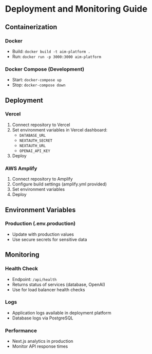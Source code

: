 # Deployment and Monitoring Guide

## Containerization

### Docker

- Build: `docker build -t aim-platform .`
- Run: `docker run -p 3000:3000 aim-platform`

### Docker Compose (Development)

- Start: `docker-compose up`
- Stop: `docker-compose down`

## Deployment

### Vercel

1. Connect repository to Vercel
2. Set environment variables in Vercel dashboard:
   - `DATABASE_URL`
   - `NEXTAUTH_SECRET`
   - `NEXTAUTH_URL`
   - `OPENAI_API_KEY`
3. Deploy

### AWS Amplify

1. Connect repository to Amplify
2. Configure build settings (amplify.yml provided)
3. Set environment variables
4. Deploy

## Environment Variables

### Production (.env.production)

- Update with production values
- Use secure secrets for sensitive data

## Monitoring

### Health Check

- Endpoint: `/api/health`
- Returns status of services (database, OpenAI)
- Use for load balancer health checks

### Logs

- Application logs available in deployment platform
- Database logs via PostgreSQL

### Performance

- Next.js analytics in production
- Monitor API response times
